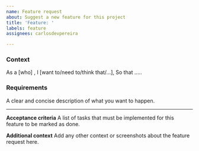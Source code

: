 ```yaml
---
name: Feature request
about: Suggest a new feature for this project
title: 'Feature: '
labels: feature
assignees: carlosdevpereira

---
```


### Context
As a [who] , I [want to/need to/think that/...], So that .....

### Requirements
A clear and concise description of what you want to happen.

---

**Acceptance criteria**
A list of tasks that must be implemented for this feature to be marked as done.

**Additional context**
Add any other context or screenshots about the feature request here.
